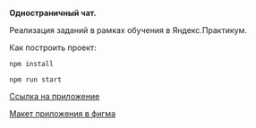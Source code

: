 **Одностраничный чат.**

Реализация заданий в рамках обучения в Яндекс.Практикум.

Как построить проект:

`npm install`

`npm run start`


[Ссылка на приложение](https://practicumhomework.netlify.app)


[Макет приложения в фигма](https://www.figma.com/file/GDwYFow0I1r3vZqKhDDVSz/YandexParcticumChat?node-id=0%3A1)
